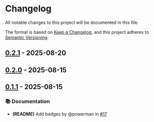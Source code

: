 # Changelog

All notable changes to this project will be documented in this file.

The format is based on [Keep a Changelog](https://keepachangelog.com/en/1.1.0/),
and this project adheres to [Semantic Versioning](https://semver.org/spec/v2.0.0.html).

## [0.2.1] - 2025-08-20

[0.2.1]: https://github.com/powerman/ruscmd.nvim/compare/v0.2.0..v0.2.1

## [0.2.0] - 2025-08-15

[0.2.0]: https://github.com/powerman/ruscmd.nvim/compare/v0.1.1..v0.2.0

## [0.1.1] - 2025-08-15

### 📚 Documentation

- **(README)** Add badges by @powerman in [#17]

[0.1.1]: https://github.com/powerman/ruscmd.nvim/compare/%40%7B10year%7D..v0.1.1
[#17]: https://github.com/powerman/ruscmd.nvim/pull/17

<!-- generated by git-cliff -->

